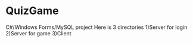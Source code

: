 # QuizGame
C#/Windows Forms/MySQL project
Here is 3 directories 
1)Server for login
2)Server for game
3)Client
